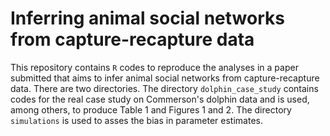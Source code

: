 # Inferring animal social networks from capture-recapture data 

This repository contains `R` codes to reproduce the analyses in a paper submitted that aims to infer animal social networks from capture-recapture data. There are two directories. The directory `dolphin_case_study` contains codes for the real case study on Commerson's dolphin data and is used, among others, to produce Table 1 and Figures 1 and 2. The directory `simulations` is used to asses the bias in parameter estimates.

